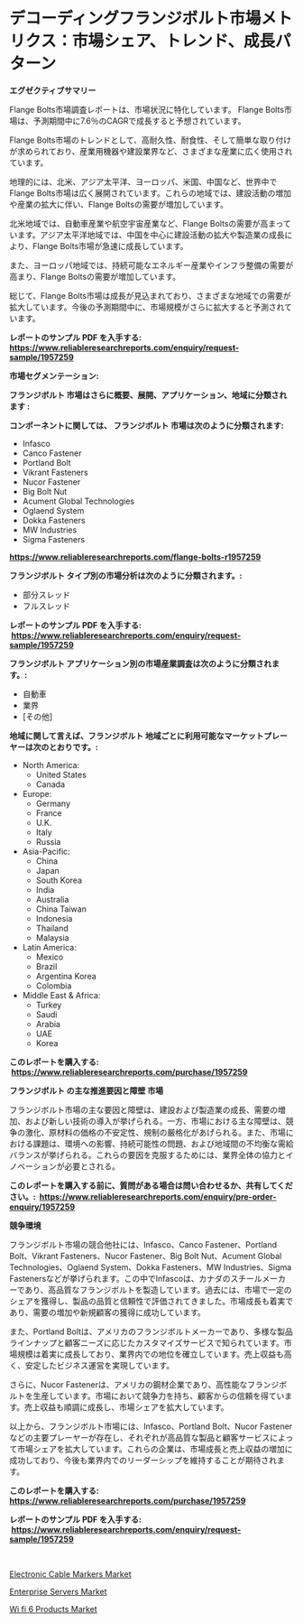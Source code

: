 <p><h1>デコーディングフランジボルト市場メトリクス：市場シェア、トレンド、成長パターン</h1></p><p><strong>エグゼクティブサマリー</strong></p>
<p><p>Flange Bolts市場調査レポートは、市場状況に特化しています。 Flange Bolts市場は、予測期間中に7.6％のCAGRで成長すると予想されています。</p><p>Flange Bolts市場のトレンドとして、高耐久性、耐食性、そして簡単な取り付けが求められており、産業用機器や建設業界など、さまざまな産業に広く使用されています。</p><p>地理的には、北米、アジア太平洋、ヨーロッパ、米国、中国など、世界中でFlange Bolts市場は広く展開されています。これらの地域では、建設活動の増加や産業の拡大に伴い、Flange Boltsの需要が増加しています。</p><p>北米地域では、自動車産業や航空宇宙産業など、Flange Boltsの需要が高まっています。アジア太平洋地域では、中国を中心に建設活動の拡大や製造業の成長により、Flange Bolts市場が急速に成長しています。</p><p>また、ヨーロッパ地域では、持続可能なエネルギー産業やインフラ整備の需要が高まり、Flange Boltsの需要が増加しています。</p><p>総じて、Flange Bolts市場は成長が見込まれており、さまざまな地域での需要が拡大しています。今後の予測期間中に、市場規模がさらに拡大すると予測されています。</p></p>
<p><strong>レポートのサンプル PDF を入手する: <a href="https://www.reliableresearchreports.com/enquiry/request-sample/1957259">https://www.reliableresearchreports.com/enquiry/request-sample/1957259</a></strong></p>
<p><strong>市場セグメンテーション:</strong></p>
<p><strong> フランジボルト 市場はさらに概要、展開、アプリケーション、地域に分類されます :</strong></p>
<p><strong>コンポーネントに関しては、 フランジボルト 市場は次のように分類されます: &nbsp;</strong></p>
<p><ul><li>Infasco</li><li>Canco Fastener</li><li>Portland Bolt</li><li>Vikrant Fasteners</li><li>Nucor Fastener</li><li>Big Bolt Nut</li><li>Acument Global Technologies</li><li>Oglaend System</li><li>Dokka Fasteners</li><li>MW Industries</li><li>Sigma Fasteners</li></ul></p>
<p><strong><a href="https://www.reliableresearchreports.com/flange-bolts-r1957259">https://www.reliableresearchreports.com/flange-bolts-r1957259</a></strong></p>
<p><strong> フランジボルト タイプ別の市場分析は次のように分類されます。:</strong></p>
<p><ul><li>部分スレッド</li><li>フルスレッド</li></ul></p>
<p><strong>レポートのサンプル PDF を入手する: &nbsp;<a href="https://www.reliableresearchreports.com/enquiry/request-sample/1957259">https://www.reliableresearchreports.com/enquiry/request-sample/1957259</a></strong></p>
<p><strong> フランジボルト アプリケーション別の市場産業調査は次のように分類されます。:</strong></p>
<p><ul><li>自動車</li><li>業界</li><li>[その他]</li></ul></p>
<p><strong>地域に関して言えば、フランジボルト 地域ごとに利用可能なマーケットプレーヤーは次のとおりです。:</strong></p>
<p><ul>
    <li>
        North America:
        <ul>
            <li>United States</li>
            <li>Canada</li>
        </ul>
    </li>
    <li>
        Europe:
        <ul>
            <li>Germany</li>
            <li>France</li>
            <li>U.K.</li>
            <li>Italy</li>
            <li>Russia</li>
        </ul>
    </li>
    <li>
        Asia-Pacific:
        <ul>
            <li>China</li>
            <li>Japan</li>
            <li>South Korea</li>
            <li>India</li>
            <li>Australia</li>
            <li>China Taiwan</li>
            <li>Indonesia</li>
            <li>Thailand</li>
            <li>Malaysia</li>
        </ul>
    </li>
    <li>
        Latin America:
        <ul>
            <li>Mexico</li>
            <li>Brazil</li>
            <li>Argentina Korea</li>
            <li>Colombia</li>
        </ul>
    </li>
    <li>
        Middle East & Africa:
        <ul>
            <li>Turkey</li>
            <li>Saudi</li>
            <li>Arabia</li>
            <li>UAE</li>
            <li>Korea</li>
        </ul>
    </li>
    </ul></p>
<p><strong>このレポートを購入する: &nbsp;<a href="https://www.reliableresearchreports.com/purchase/1957259">https://www.reliableresearchreports.com/purchase/1957259</a></strong></p>
<p><strong>フランジボルト の主な推進要因と障壁 市場</strong></p>
<p><p>フランジボルト市場の主な要因と障壁は、建設および製造業の成長、需要の増加、および新しい技術の導入が挙げられる。一方、市場における主な障壁は、競争の激化、原材料の価格の不安定性、規制の厳格化があげられる。また、市場における課題は、環境への影響、持続可能性の問題、および地域間の不均衡な需給バランスが挙げられる。これらの要因を克服するためには、業界全体の協力とイノベーションが必要とされる。</p></p>
<p><strong>このレポートを購入する前に、質問がある場合は問い合わせるか、共有してください。:&nbsp; <a href="https://www.reliableresearchreports.com/enquiry/pre-order-enquiry/1957259">https://www.reliableresearchreports.com/enquiry/pre-order-enquiry/1957259</a></strong></p>
<p><strong>競争環境</strong></p>
<p><p>フランジボルト市場の競合他社には、Infasco、Canco Fastener、Portland Bolt、Vikrant Fasteners、Nucor Fastener、Big Bolt Nut、Acument Global Technologies、Oglaend System、Dokka Fasteners、MW Industries、Sigma Fastenersなどが挙げられます。この中でInfascoは、カナダのスチールメーカーであり、高品質なフランジボルトを製造しています。過去には、市場で一定のシェアを獲得し、製品の品質と信頼性で評価されてきました。市場成長も着実であり、需要の増加や新規顧客の獲得に成功しています。</p><p>また、Portland Boltは、アメリカのフランジボルトメーカーであり、多様な製品ラインナップと顧客ニーズに応じたカスタマイズサービスで知られています。市場規模は着実に成長しており、業界内での地位を確立しています。売上収益も高く、安定したビジネス運営を実現しています。</p><p>さらに、Nucor Fastenerは、アメリカの鋼材企業であり、高性能なフランジボルトを生産しています。市場において競争力を持ち、顧客からの信頼を得ています。売上収益も順調に成長し、市場シェアを拡大しています。</p><p>以上から、フランジボルト市場には、Infasco、Portland Bolt、Nucor Fastenerなどの主要プレーヤーが存在し、それぞれが高品質な製品と顧客サービスによって市場シェアを拡大しています。これらの企業は、市場成長と売上収益の増加に成功しており、今後も業界内でのリーダーシップを維持することが期待されます。</p></p>
<p><strong>このレポートを購入する: &nbsp; <a href="https://www.reliableresearchreports.com/purchase/1957259">https://www.reliableresearchreports.com/purchase/1957259</a></strong></p>
<p><strong>レポートのサンプル PDF を入手する: &nbsp;<a href="https://www.reliableresearchreports.com/enquiry/request-sample/1957259">https://www.reliableresearchreports.com/enquiry/request-sample/1957259</a></strong><strong></strong></p>
<p>&nbsp;</p>
<p><p><a href="https://fuschia-pecorino-a6d.notion.site/Electronic-Cable-Markers-Market-Outlook-Industry-Overview-and-Forecast-2024-to-2031-72c9757f057742ca8e1c0cd5c3635702">Electronic Cable Markers Market</a></p><p><a href="https://changeable-paste-463.notion.site/Enterprise-Servers-Market-Comprehensive-Assessment-by-Type-Application-and-Geography-938e0ba41ece4de1b6fbc9cf6db48bee">Enterprise Servers Market</a></p><p><a href="https://florentine-yuzu-f42.notion.site/Wi-fi-6-Products-Market-Focuses-on-Market-Share-Size-and-Projected-Forecast-Till-2031-f15b4a94254944c4bc272f922bf0f8f1">Wi fi 6 Products Market</a></p></p>